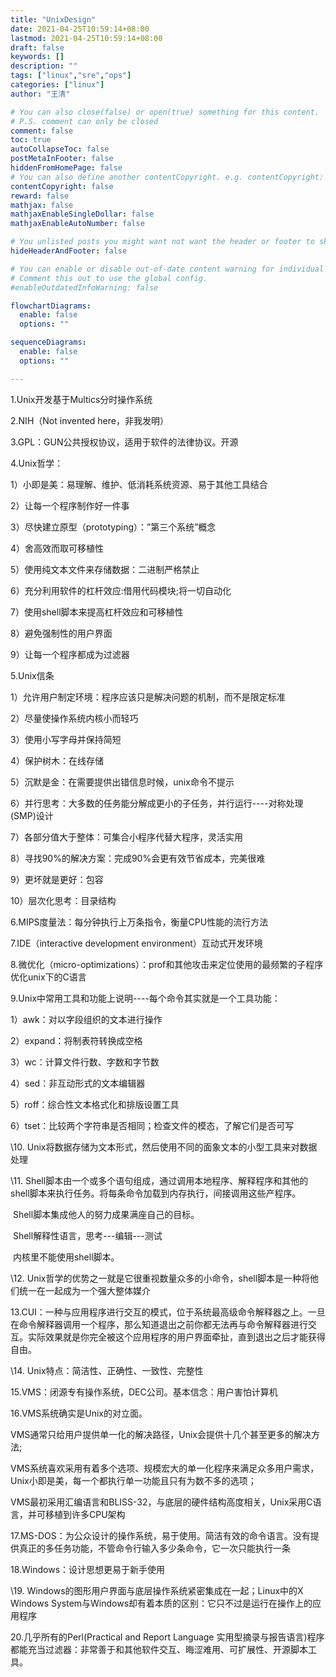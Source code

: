 ```yaml
---
title: "UnixDesign"
date: 2021-04-25T10:59:14+08:00
lastmod: 2021-04-25T10:59:14+08:00
draft: false
keywords: []
description: ""
tags: ["linux","sre","ops"]
categories: ["linux"]
author: "王清"

# You can also close(false) or open(true) something for this content.
# P.S. comment can only be closed
comment: false
toc: true
autoCollapseToc: false
postMetaInFooter: false
hiddenFromHomePage: false
# You can also define another contentCopyright. e.g. contentCopyright: "This is another copyright."
contentCopyright: false
reward: false
mathjax: false
mathjaxEnableSingleDollar: false
mathjaxEnableAutoNumber: false

# You unlisted posts you might want not want the header or footer to show
hideHeaderAndFooter: false

# You can enable or disable out-of-date content warning for individual post.
# Comment this out to use the global config.
#enableOutdatedInfoWarning: false

flowchartDiagrams:
  enable: false
  options: ""

sequenceDiagrams: 
  enable: false
  options: ""

---
```


1.Unix开发基于Multics分时操作系统

2.NIH（Not invented here，非我发明）

3.GPL：GUN公共授权协议，适用于软件的法律协议。开源

4.Unix哲学：

1）小即是美：易理解、维护、低消耗系统资源、易于其他工具结合

2）让每一个程序制作好一件事

3）尽快建立原型（prototyping）：”第三个系统”概念

4）舍高效而取可移植性

5）使用纯文本文件来存储数据：二进制严格禁止

6）充分利用软件的杠杆效应:借用代码模块;将一切自动化

7）使用shell脚本来提高杠杆效应和可移植性

8）避免强制性的用户界面

9）让每一个程序都成为过滤器

5.Unix信条

1）允许用户制定环境：程序应该只是解决问题的机制，而不是限定标准

2）尽量使操作系统内核小而轻巧

3）使用小写字母并保持简短

4）保护树木：在线存储

5）沉默是金：在需要提供出错信息时候，unix命令不提示

6）并行思考：大多数的任务能分解成更小的子任务，并行运行----对称处理(SMP)设计

7）各部分值大于整体：可集合小程序代替大程序，灵活实用

8）寻找90%的解决方案：完成90%会更有效节省成本，完美很难

9）更坏就是更好：包容

10）层次化思考：目录结构

6.MIPS度量法：每分钟执行上万条指令，衡量CPU性能的流行方法

7.IDE（interactive development environment）互动式开发环境

8.微优化（micro-optimizations）：prof和其他攻击来定位使用的最频繁的子程序优化unix下的C语言

9.Unix中常用工具和功能上说明----每个命令其实就是一个工具功能：

1）awk：对以字段组织的文本进行操作

2）expand：将制表符转换成空格

3）wc：计算文件行数、字数和字节数

4）sed：非互动形式的文本编辑器

5）roff：综合性文本格式化和排版设置工具

6）tset：比较两个字符串是否相同；检查文件的模态，了解它们是否可写

\10. Unix将数据存储为文本形式，然后使用不同的面象文本的小型工具来对数据处理

\11. Shell脚本由一个或多个语句组成，通过调用本地程序、解释程序和其他的shell脚本来执行任务。将每条命令加载到内存执行，间接调用这些产程序。

​    Shell脚本集成他人的努力成果满座自己的目标。

​    Shell解释性语言，思考---编辑---测试

​    内核里不能使用shell脚本。

\12. Unix哲学的优势之一就是它很重视数量众多的小命令，shell脚本是一种将他们统一在一起成为一个强大整体媒介

13.CUI：一种与应用程序进行交互的模式，位于系统最高级命令解释器之上。一旦在命令解释器调用一个程序，那么知道退出之前你都无法再与命令解释器进行交互。实际效果就是你完全被这个应用程序的用户界面牵扯，直到退出之后才能获得自由。

\14. Unix特点：简洁性、正确性、一致性、完整性

15.VMS：闭源专有操作系统，DEC公司。基本信念：用户害怕计算机

16.VMS系统确实是Unix的对立面。

VMS通常只给用户提供单一化的解决路径，Unix会提供十几个甚至更多的解决方法;

VMS系统喜欢采用有着多个选项、规模宏大的单一化程序来满足众多用户需求，Unix小即是美，每一个都执行单一功能且只有为数不多的选项；

VMS最初采用汇编语言和BLISS-32，与底层的硬件结构高度相关，Unix采用C语言，并可移植到许多CPU架构

17.MS-DOS：为公众设计的操作系统，易于使用。简洁有效的命令语言。没有提供真正的多任务功能，不管命令行输入多少条命令，它一次只能执行一条

18.Windows：设计思想更易于新手使用

\19. Windows的图形用户界面与底层操作系统紧密集成在一起；Linux中的X Windows System与Windows却有着本质的区别：它只不过是运行在操作上的应用程序

20.几乎所有的Perl(Practical and Report Language 实用型摘录与报告语言)程序都能充当过滤器：非常善于和其他软件交互、晦涩难用、可扩展性、开源脚本工具。
